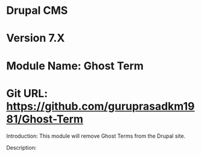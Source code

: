# Drupal CMS
# Version 7.X
# Module Name: Ghost Term
# Git URL: https://github.com/guruprasadkm1981/Ghost-Term

Introduction:
This module will remove Ghost Terms from the Drupal site. 

Description:
